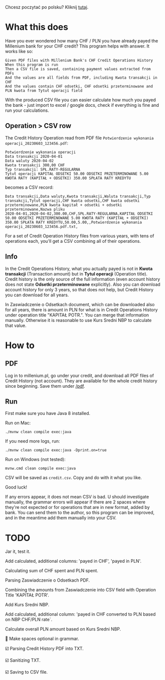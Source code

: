 Chcesz poczytać po polsku? Kliknij [tutaj](README.md).

What this does
==============

Have you ever wondered how many CHF / PLN you have already payed the Millenium bank for your CHF credit? This program helps with answer. It works like so: 

    Given PDF files with Millenium Bank's CHF Credit Operations History
    When this program is run 
    Then a CSV file is saved, containing payment values extracted from PDFs 
    And the values are all fields from PDF, including Kwota transakcji in CHF 
    And the values contain CHF odsetki, CHF odsetki przeterminowane and PLN kwota from Tytuł operacji field 

With the produced CSV file you can easier calculate how much you payed the bank - just import to excel / google docs, check if everything is fine and run your calculations. 


Operation > CSV row
-------------------

The Credit History Operation read from PDF file `Potwierdzenie wykonania operacji_20230603_123456.pdf`: 

    Potwierdzenie wykonania operacji
    Data transakcji 2020-04-01
    Data waluty 2020-04-02
    Kwota transakcji 300,00 CHF
    Typ transakcji: SPŁ.RATY-REGULARNA
    Tytuł operacji KAPITAŁ ODSETKI 50.00 ODSETKI PRZETERMINOWANE 5.00 KWOTA RATY (KAPITAŁ + ODSETKI) 350.00 SPŁATA RATY KREDYTU

becomes a CSV record:

    Data transakcji,Data waluty,Kwota transakcji,Waluta transakcji,Typ transakcji,Tytuł operacji,CHF kwota odsetki,CHF kwota odsetki przeterminowane,PLN kwota kapitał + odsetki + odsetki przeterminowane,Nazwa pliku
    2020-04-01,2020-04-02,300.00,CHF,SPŁ.RATY-REGULARNA,KAPITAŁ ODSETKI 50.00 ODSETKI PRZETERMINOWANE 5.00 KWOTA RATY (KAPITAŁ + ODSETKI) 350.00 SPŁATA RATY KREDYTU,50.00,5.00,,Potwierdzenie wykonania operacji_20230603_123456.pdf.txt,

For a set of Credit Operation History files from various years, with tens of operations each, you'll get a CSV combining all of their operations. 

Info
----

In the Credit Operations History, what you actually payed is not in **Kwota transakcji** (Transaction amount) but in **Tytul operacji** (Operation title). Credit history is the only source of the full information (even account history does not state **Odsetki przeterminowane** explicitly). Also you can download account history for only 3 years, so that does not help, but Credit History you can download for all years. 

In Zaswiadczenie o Odsetkach document, which can be downloaded also for all years, there is amount in PLN for what is in Credit Operations History under operation title "KAPITAŁ POTR.". You can merge that information manually. Otherwise it is reasonable to use Kurs Sredni NBP to calculate that value. 


How to
======

PDF
---

Log in to millenium.pl, go under your credit, and download all PDF files of Credit History (not account). They are available for the whole credit history since beginning. Save them under [/pdf](src/main/resources/pdf). 

Run
---

First make sure you have Java 8 installed. 

Run on Mac: 

    ./mvnw clean compile exec:java

If you need more logs, run: 

    ./mvnw clean compile exec:java -Dprint.on=true

Run on Windows (not tested): 

    mvnw.cmd clean compile exec:java

CSV will be saved as `credit.csv`. Copy and do with it what you like. 

Good luck! 

If any errors appear, it does not mean CSV is bad. U should investigate manually, the grammar errors will appear if there are 2 spaces where they're not expected or for operations that are in new format, added by bank. You can send them to the author, so this program can be improved, and in the meantime add them manually into your CSV.


TODO
====

Jar it, test it. 

Add calculated, additional columns: 'payed in CHF', 'payed in PLN'.

Calculating sum of CHF spent and PLN spent. 

Parsing Zaswiadczenie o Odsetkach PDF. 

Combining the amounts from Zaswiadczenie into CSV field with Operation Title 'KAPITAŁ POTR'. 

Add Kurs Sredni NBP. 

Add calculated, additional column: 'payed in CHF converted to PLN based on NBP CHF/PLN rate`.

Calculate overall PLN amount based on Kurs Sredni NBP. 

🔄 Make spaces optional in grammar. 

☑️ Parsing Credit History PDF into TXT.

☑️ Sanitizing TXT.

☑️ Saving to CSV file. 
